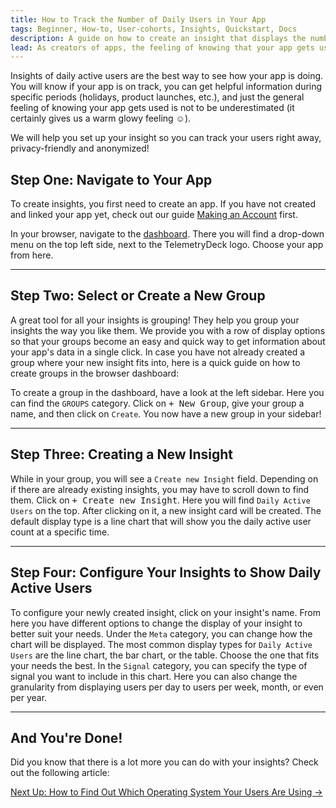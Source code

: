 ```yaml
---
title: How to Track the Number of Daily Users in Your App
tags: Beginner, How-to, User-cohorts, Insights, Quickstart, Docs
description: A guide on how to create an insight that displays the number of daily users
lead: As creators of apps, the feeling of knowing that your app gets used is amazing. Here is our step-by-step guide for getting a handy insight into your daily active users' statistics!
---
```


Insights of daily active users are the best way to see how your app is doing. You will know if your app is on track, you can get helpful information during specific periods (holidays, product launches, etc.), and just the general feeling of knowing your app gets used is not to be underestimated (it certainly gives us a warm glowy feeling ☺️). 

We will help you set up your insight so you can track your users right away, privacy-friendly and anonymized!

## Step One: Navigate to Your App

To create insights, you first need to create an app. If you have not created and linked your app yet, check out our guide [Making an Account](/docs/articles/making-account/) first.

In your browser, navigate to the [dashboard](https://dashboard.telemetrydeck.com). There you will find a drop-down menu on the top left side, next to the TelemetryDeck logo. Choose your app from here.

---

## Step Two: Select or Create a New Group

A great tool for all your insights is grouping! They help you group your insights the way you like them. We provide you with a row of display options so that your groups become an easy and quick way to get information about your app's data in a single click.
In case you have not already created a group where your new insight fits into, here is a quick guide on how to create groups in the browser dashboard:

To create a group in the dashboard, have a look at the left sidebar. Here you can find the `GROUPS` category. Click on <kbd>+ New Group</kbd>, give your group a name, and then click on `Create`. You now have a new group in your sidebar!

---

## Step Three: Creating a New Insight

While in your group, you will see a `Create new Insight` field. Depending on if there are already existing insights, you may have to scroll down to find them.
Click on <kbd>+ Create new Insight</kbd>. Here you will find `Daily Active Users` on the top. After clicking on it, a new insight card will be created. The default display type is a line chart that will show you the daily active user count at a specific time.

---

## Step Four: Configure Your Insights to Show Daily Active Users

To configure your newly created insight, click on your insight's name. From here you have different options to change the display of your insight to better suit your needs.
Under the `Meta` category, you can change how the chart will be displayed. The most common display types for `Daily Active Users` are the line chart, the bar chart, or the table. Choose the one that fits your needs the best.
In the `Signal` category, you can specify the type of signal you want to include in this chart. Here you can also change the granularity from displaying users per day to users per week, month, or even per year. 

---

## And You're Done!

Did you know that there is a lot more you can do with your insights? Check out the following article:

<a href="/docs/articles/insights-about-system-version/" class="btn btn-secondary btn-large">Next Up: How to Find Out Which Operating System Your Users Are Using →</a>
